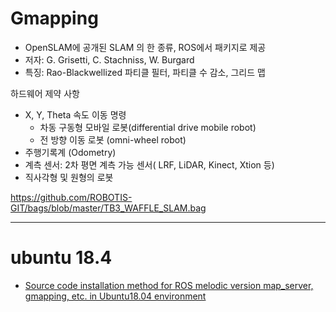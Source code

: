 # Gmapping

- OpenSLAM에 공개된 SLAM 의 한 종류, ROS에서 패키지로 제공
- 저자: G. Grisetti, C. Stachniss, W. Burgard
- 특징: Rao-Blackwellized 파티클 필터, 파티클 수 감소, 그리드 맵

하드웨어 제약 사항
- X, Y, Theta 속도 이동 명령
    - 차동 구동형 모바일 로봇(differential drive mobile robot)
    - 전 방향 이동 로봇 (omni-wheel robot)
- 주행기록계 (Odometry)
- 계측 센서: 2차 평면 계측 가능 센서( LRF, LiDAR, Kinect, Xtion 등)
- 직사각형 및 원형의 로봇



https://github.com/ROBOTIS-GIT/bags/blob/master/TB3_WAFFLE_SLAM.bag



--- 

# ubuntu 18.4

- [Source code installation method for ROS melodic version map_server, gmapping, etc. in Ubuntu18.04 environment](https://blog.csdn.net/wsc820508/article/details/81561304)

